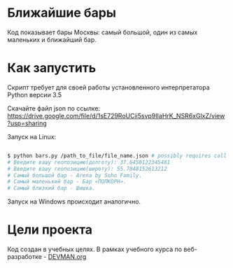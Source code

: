 # Ближайшие бары

Код показывает бары Москвы: самый большой, один из самых маленьких и ближайший бар.

# Как запустить

Скрипт требует для своей работы установленного интерпретатора Python версии 3.5

Скачайте файл json по ссылке: https://drive.google.com/file/d/1sE729RoUCii5svp9IIaHrK_NSR6xGlxZ/view?usp=sharing

Запуск на Linux:

```bash

$ python bars.py /path_to_file/file_name.json # possibly requires call of python3 executive instead of just python
# Введите вашу геопозицию(долготу): 37.6458122345481
# Введите вашу геопозицию(широту): 55.7848152613212
# Самый большой бар - Arena by Soho Family.
# Самый маленький бар - Бар «ПОПКОРН».
# Самый близкий бар - Шишка.

```

Запуск на Windows происходит аналогично.

# Цели проекта

Код создан в учебных целях. В рамках учебного курса по веб-разработке - [DEVMAN.org](https://devman.org)
